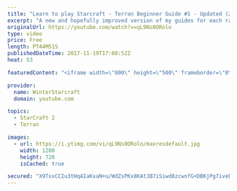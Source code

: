 ```yaml
---
title: "Learn to play Starcraft - Terran Beginner Guide #1 - Updated (2017 LOTV)"
excerpt: "A new and hopefully improved version of my guides for each race where I go over as many basics as possible while doing it live :)  I strongly believe that a super structured guide style is not very helpful compared to watching/playing the game actively.  Feedback is greatly appreciated. -- Watch live"
originalUrl: https://youtube.com/watch?v=qL9Ns0ORolo
type: video
price: Free
length: PT44M51S
publishedDateTime: 2017-11-19T17:08:52Z
heat: 53

featuredContent: "<iframe width=\"800\" height=\"500\" frameborder=\"0\" src=\"https://www.youtube.com/embed/qL9Ns0ORolo\" allow=\"accelerometer; autoplay; encrypted-media; gyroscope; picture-in-picture\" allowfullscreen></iframe>"

provider:
  name: WinterStarcraft
  domain: youtube.com

topics:
  - StarCraft 2
  - Terran

images:
  - url: https://i.ytimg.com/vi/qL9Ns0ORolo/maxresdefault.jpg
    width: 1280
    height: 720
    isCached: true

secured: "X9TxxCCIu3tHqAIaKxaN+u/WdZsPKx8KAtJB7iSiwd8zcwnfG+DBKjPg7iveBzSOl7roH5UDC7rO0sEF/m0tDDH4OeCZz+35GUTmu3cnHBQqoYiu9lAyYoBwh2oLz8Nr4bpTyTP41QqXh2JtR2V6tTNGtpmlXDWHk2OJb+GPb0csT0u8LG08RLYEiI3P/G1hSGdV+cksa7n96E+tAmQkfvgOYoLMyZuOIwDCG/DFRztG4G1FV9kayZjCrviCDVlrdBY2NOxC/YiyCfVyyhi870sIHPGcy3UrHq83K9Z90dZn18LxjKLIEGIDbC7vFJz9F4swLynu8C97cthURGo8MeznWMULNshStqGRVPchSJMMEWQC/jXssg+7VRjrZY1UeTMI7R+qHJzlYhjOeKy+HXMTfyS0DIE9BW7/RXXoCfA=;yW7/lbwC85Ry1QV2wr3/bg=="
---
```


